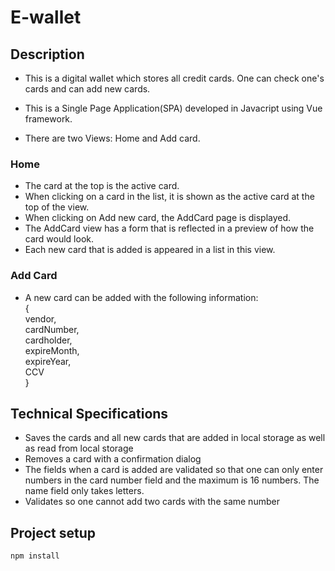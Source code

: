 # E-wallet
## Description
- This is a digital wallet which stores all credit cards. One can check one's cards and can add new cards.
- This is a Single Page Application(SPA) developed in Javacript using Vue framework.

- There are two Views: Home and Add card.
 ### Home
  - The card at the top is the active card.
  - When clicking on a card in the list, it is shown as the active card at the top of the view.
  - When clicking on Add new card, the AddCard page is displayed.
  - The AddCard view has a form that is reflected in a preview of how the card would look.
  - Each new card that is added is appeared in a list in this view.

 ### Add Card
  - A new card can be added with the following information:<br />
   { <br />
    vendor,<br />
    cardNumber,<br />
    cardholder, <br />
    expireMonth, <br />
    expireYear, <br />
    CCV<br />
  }


## Technical Specifications
 - Saves the cards and all new cards that are added in local storage as well as read from local storage
 - Removes a card with a confirmation dialog
 - The fields when a card is added are validated so that one can only enter numbers in the card number field and the maximum is 16 numbers. The name field only takes letters.
- Validates so one cannot add two cards with the same number


## Project setup
```
npm install
```

